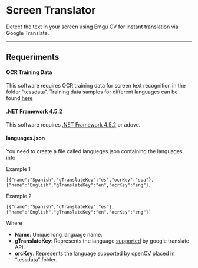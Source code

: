 Screen Translator
===================

Detect the text in your screen using Emgu CV for instant translation via Google Translate.

----------

Requeriments
-------------

#### <i class="icon-file"></i> OCR Training Data
This software requires OCR training data for screen text recognition in the folder “tessdata”.
Training data samples for different languages can be found [here](https://github.com/tesseract-ocr/tessdata)


#### <i class="icon-file"></i> .NET Framework 4.5.2
This software requires [.NET Framework 4.5.2](https://www.microsoft.com/en-us/download/details.aspx?id=42642)  or adove.


#### <i class="icon-file"></i> languages.json 

You need to create a file called langueges.json containing the languages info

Example 1

    [{"name":"Spanish","gTranslateKey":"es","ocrKey":"spa"},{"name":"English","gTranslateKey":"en","ocrKey":"eng"}]
Example 2

    [{"name":"Spanish","gTranslateKey":"es”},{"name":"English","gTranslateKey":"en","ocrKey":"eng"}]
Where

 - **Name**: Unique long language name.
 - **gTranslateKey**: Represents the language [supported](https://cloud.google.com/translate/v2/translate-reference#supported_languages) by google translate API.
 - **orcKey**: Represents the language supported by openCV placed in “tessdata” folder.